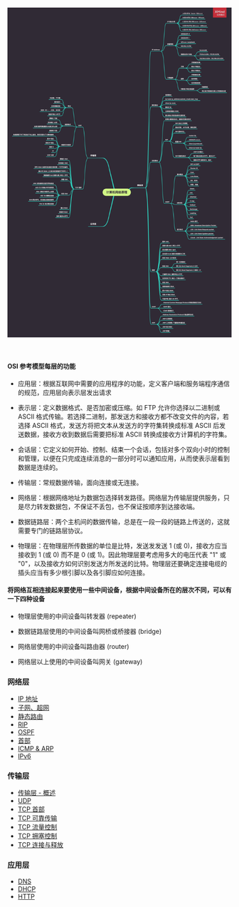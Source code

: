 <br>

![](../Images/Network/ReadMe/ComputerNetwork.png)

<br>

#### OSI 参考模型每层的功能

- 应用层：根据互联网中需要的应用程序的功能，定义客户端和服务端程序通信的规范，应用层向表示层发出请求

- 表示层：定义数据格式、是否加密或压缩。如 FTP 允许你选择以二进制或 ASCII 格式传输。若选择二进制，那发送方和接收方都不改变文件的内容，若选择 ASCII 格式，发送方将把文本从发送方的字符集转换成标准 ASCII 后发送数据，接收方收到数据后需要把标准 ASCII 转换成接收方计算机的字符集。
- 会话层：它定义如何开始、控制、结束一个会话，包括对多个双向小时的控制和管理，以便在只完成连续消息的一部分时可以通知应用，从而使表示层看到数据是连续的。
- 传输层：常规数据传输，面向连接或无连接。
- 网络层：根据网络地址为数据包选择转发路径。网络层为传输层提供服务，只是尽力转发数据包，不保证不丢包，也不保证按顺序到达接收端。
- 数据链路层：两个主机间的数据传输，总是在一段一段的链路上传送的，这就需要专门的链路层协议。
- 物理层：在物理层所传数据的单位是比特，发送发发送 1 (或 0)，接收方应当接收到 1 (或 0) 而不是 0 (或 1)。因此物理层要考虑用多大的电压代表 "1" 或 "0"，以及接收方如何识别发送方所发送的比特。物理层还要确定连接电缆的插头应当有多少根引脚以及各引脚应如何连接。



#### 将网络互相连接起来要使用一些中间设备，根据中间设备所在的层次不同，可以有一下四种设备

- 物理层使用的中间设备叫转发器 (repeater)

- 数据链路层使用的中间设备叫网桥或桥接器 (bridge)
- 网络层使用的中间设备叫路由器 (router)
- 网络层以上使用的中间设备叫网关 (gateway)


### 网络层

- [IP 地址](https://github.com/zhaoName/Notes/blob/master/Netwotk/%E7%BD%91%E7%BB%9C%E5%B1%82-IP%E5%9C%B0%E5%9D%80.md)
- [子网、超网](https://github.com/zhaoName/Notes/blob/master/Netwotk/%E7%BD%91%E7%BB%9C%E5%B1%82-%E5%AD%90%E7%BD%91%E8%B6%85%E7%BD%91.md)
- [静态路由](https://github.com/zhaoName/Notes/blob/master/Netwotk/%E7%BD%91%E7%BB%9C%E5%B1%82-%E9%9D%99%E6%80%81%E8%B7%AF%E7%94%B1.md)
- [RIP](https://github.com/zhaoName/Notes/blob/master/Netwotk/%E7%BD%91%E7%BB%9C%E5%B1%82-RIP.md)
- [OSPF](https://github.com/zhaoName/Notes/blob/master/Netwotk/%E7%BD%91%E7%BB%9C%E5%B1%82-OSPF.md)
- [首部](https://github.com/zhaoName/Notes/blob/master/Netwotk/%E7%BD%91%E7%BB%9C%E5%B1%82-%E9%A6%96%E9%83%A8.md)
- [ICMP & ARP](https://github.com/zhaoName/Notes/blob/master/Netwotk/%E7%BD%91%E7%BB%9C%E5%B1%82-ICMP-ARP.md)
- [IPv6](https://github.com/zhaoName/Notes/blob/master/Netwotk/%E7%BD%91%E7%BB%9C%E5%B1%82-IPv6.md)

### 传输层

- [传输层 - 概述](https://github.com/zhaoName/Notes/blob/master/Netwotk/%E4%BC%A0%E8%BE%93%E5%B1%82-%E6%A6%82%E8%BF%B0.md)
- [UDP](https://github.com/zhaoName/Notes/blob/master/Netwotk/%E4%BC%A0%E8%BE%93%E5%B1%82-UDP.md)
- [TCP 首部](https://github.com/zhaoName/Notes/blob/master/Netwotk/%E4%BC%A0%E8%BE%93%E5%B1%82-TCP%E9%A6%96%E9%83%A8.md)
- [TCP 可靠传输](https://github.com/zhaoName/Notes/blob/master/Netwotk/%E4%BC%A0%E8%BE%93%E5%B1%82-TCP%E5%8F%AF%E9%9D%A0%E4%BC%A0%E8%BE%93.md)
- [TCP 流量控制](https://github.com/zhaoName/Notes/blob/master/Netwotk/%E4%BC%A0%E8%BE%93%E5%B1%82-TCP%E6%B5%81%E9%87%8F%E6%8E%A7%E5%88%B6.md)
- [TCP 拥塞控制](https://github.com/zhaoName/Notes/blob/master/Netwotk/%E4%BC%A0%E8%BE%93%E5%B1%82-TCP%E6%8B%A5%E5%A1%9E%E6%8E%A7%E5%88%B6.md)
- [TCP 连接与释放](https://github.com/zhaoName/Notes/blob/master/Netwotk/%E4%BC%A0%E8%BE%93%E5%B1%82-TCP%E8%BF%9E%E6%8E%A5%E4%B8%8E%E9%87%8A%E6%94%BE.md)

### 应用层

- [DNS](https://github.com/zhaoName/Notes/blob/master/Netwotk/%E5%BA%94%E7%94%A8%E5%B1%82-DNS.md)
- [DHCP](https://github.com/zhaoName/Notes/blob/master/Netwotk/%E5%BA%94%E7%94%A8%E5%B1%82-DHCP.md)
- [HTTP](https://github.com/zhaoName/Notes/blob/master/Netwotk/%E5%BA%94%E7%94%A8%E5%B1%82-HTTP.md)
	

<br>

<br>